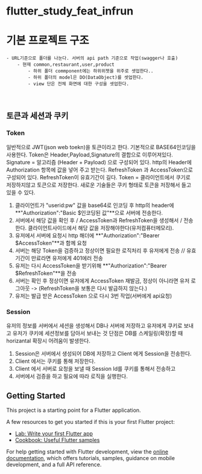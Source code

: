 # flutter_study_feat_infrun

# 기본 프로젝트 구조
    - URL기준으로 폴더를 나눈다. 서버의 api path 기준으로 작업(swagger나 호출) 
        - 현재 common,restaurant,user,product
            - 하위 폴더 commponent에는 하위위젯을 위주로 셋업한다..
            - 하위 폴더의 model은 DO(DataObject)를 셋업한다.
            - view 단은 전체 화면에 대한 구성을 셋업한다. 
<br/>

## 토큰과 세션과 쿠키
### Token
일반적으로 JWT(json web toekn)을 토큰이라고 한다.
기본적으로 BASE64인코딩을 사용한다.
Token은 Header,Payload,Signature의 결합으로 이루어져있다. Signature = 알고리즘 (Header + Payload) 으로 구성되어 있다.
http의 Header에 Authorization 항목에 값을 넣어 주고 받는다.
RefreshToken 과 AccessToken으로 구성되어 있다. RefreshToken이 유효기간이 길다.
Token = 클라이언트에서 쿠기로 저장하지않고 토큰으로 저장한다. 새로운 기술들은 쿠키 형태로 토큰을 저장해서 들고 있을 수 있다.
<br>
1. 클라이언트가 "userid:pw" 값을 base64로 인코딩 후 http의 header에 **"Authorization":"Basic $인코딩된 값"**으로 서버에 전송한다.
2. 서버에서 해당 값을 확인 후 / AccessToken과 RefreshToken을 생성해서 / 전송한다. 클라이언트사이드에서 해당 값을 저장해야한다(유저컴퓨터메모리).
3. 유저에서 서버에 요청시  http 해더에 **"Authorization":"Bearer $AccessToken"**과 함께 요청
4. 서버는 해당 Token을 검증하고 정상이면 필요한 로직처리 후 유저에게 전송 // 유효기간이 만료라면 유저에게 401에러 전송
5. 유저는 다시 AccessToken을 받기위해 **"Authorization":"Bearer $RefreshToken"**을 전송
6. 서버는 확인 후 정상이면 유저에게 AccessToken 재발금, 정상이 아니라면  유저 로그아웃 -> (RefreshToken을 보통은 다시 발급하지 않는다.)
7. 유저는 발급 받은 AccessToken 으로 다시 3번 작업(서버에게 api요청)  


### Session
유저의 정보를 서버에서 세션을 생성해서 DB나 서버에 저장하고 유저에게 쿠키로 보내고 유저가 쿠키에 세션정보를 담아서 보내는 것
단점은 DB를 스케일링(확장)할 때 horizantal 확장시 어려움이 발생한다.

1. Session은 서버에서 생성되어 DB에 저장하고 Client 에게 Session을 전송한다.  
2. Client 에서는 쿠키를 통해 저장한다.
3. Client 에서 서버로 요청을 보낼 때 Session Id를 쿠키를 통해서 전송하고 
4. 서버에서 검증을 하고 필요에 따라 로직을 실행한다.
  







## Getting Started

This project is a starting point for a Flutter application.

A few resources to get you started if this is your first Flutter project:

- [Lab: Write your first Flutter app](https://docs.flutter.dev/get-started/codelab)
- [Cookbook: Useful Flutter samples](https://docs.flutter.dev/cookbook)

For help getting started with Flutter development, view the
[online documentation](https://docs.flutter.dev/), which offers tutorials,
samples, guidance on mobile development, and a full API reference.
